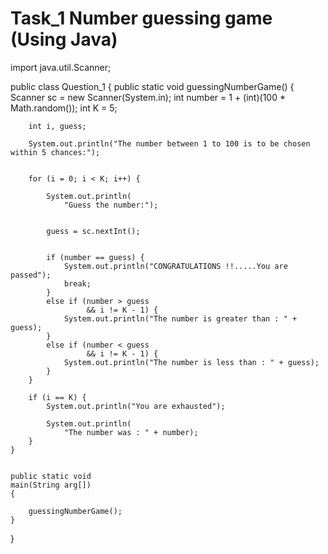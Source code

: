 # Task_1 Number guessing game (Using Java)


import java.util.Scanner;
 
public class Question_1 {
    public static void
    guessingNumberGame()
    {
        Scanner sc = new Scanner(System.in);
        int number = 1 + (int)(100
                               * Math.random());
        int K = 5;
 
        int i, guess;
 
        System.out.println("The number between 1 to 100 is to be chosen within 5 chances:");
 
        
        for (i = 0; i < K; i++) {
 
            System.out.println(
                "Guess the number:");
 
            
            guess = sc.nextInt();
 
            
            if (number == guess) {
                System.out.println("CONGRATULATIONS !!.....You are passed");
                break;
            }
            else if (number > guess
                     && i != K - 1) {
                System.out.println("The number is greater than : " + guess);
            }
            else if (number < guess
                     && i != K - 1) {
                System.out.println("The number is less than : " + guess);
            }
        }
 
        if (i == K) {
            System.out.println("You are exhausted");
 
            System.out.println(
                "The number was : " + number);
        }
    }
 
    
    public static void
    main(String arg[])
    {
 
        guessingNumberGame();
    }
}

